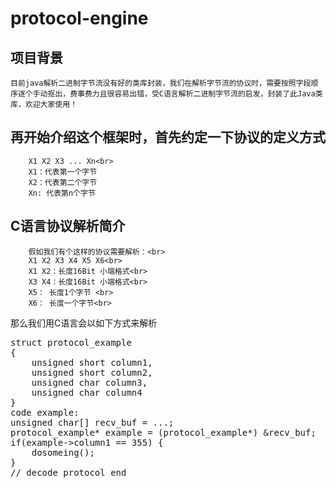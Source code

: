 # protocol-engine

## 项目背景
	目前java解析二进制字节流没有好的类库封装，我们在解析字节流的协议时，需要按照字段顺序逐个手动抠出，费事费力且很容易出错，受C语言解析二进制字节流的启发，封装了此Java类库，欢迎大家使用！
## 再开始介绍这个框架时，首先约定一下协议的定义方式
		X1 X2 X3 ... Xn<br>
		X1：代表第一个字节
		X2：代表第二个字节
		Xn: 代表第n个字节
## C语言协议解析简介	
		假如我们有个这样的协议需要解析：<br>
		X1 X2 X3 X4 X5 X6<br>
		X1 X2：长度16Bit 小端格式<br>
		X3 X4：长度16Bit 小端格式<br>
		X5： 长度1个字节 <br>
		X6： 长度一个字节<br>
那么我们用C语言会以如下方式来解析	
<pre>
struct protocol_example
{
	unsigned short column1,
	unsigned short column2,
	unsigned char column3,
	unsigned char column4
}
code example:
unsigned char[] recv_buf = ...;
protocol_example* example = (protocol_example*) &recv_buf;
if(example->column1 == 355) {
	dosomeing();
}
// decode protocol end
</pre>


